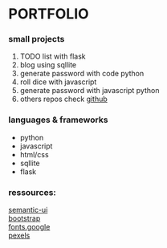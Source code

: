 # PORTFOLIO 



### small projects
1. TODO list with flask
2. blog using sqllite
3. generate password with code python
4. roll dice with javascript
5. generate password with javascript python
6. others repos check [github](https://github.com/usri-rshid)


### languages & frameworks
* python
* javascript
* html/css
* sqllite
* flask


### ressources:
[semantic-ui](https://semantic-ui.com/)<br/>
[bootstrap](https://getbootstrap.com/)<br/>
[fonts.google](https://fonts.google.com/)<br />
[pexels](https://www.pexels.com/)<br />